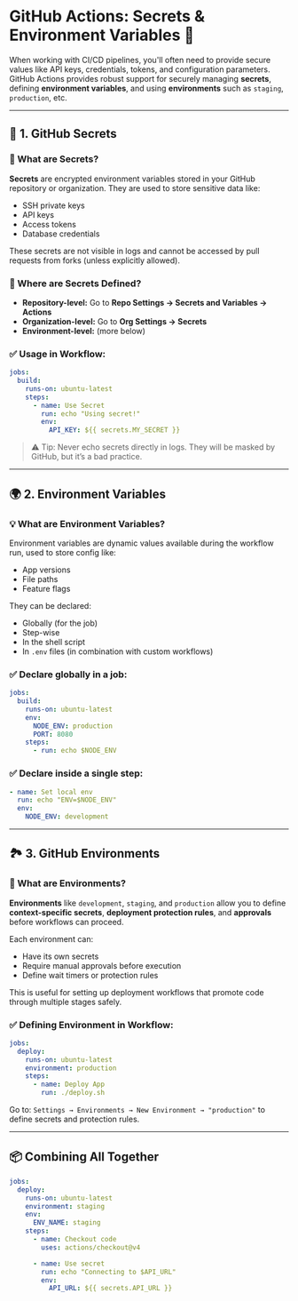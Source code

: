 # GitHub Actions: Secrets & Environment Variables 🔐
When working with CI/CD pipelines, you'll often need to provide secure values like API keys, credentials, tokens, and configuration parameters. GitHub Actions provides robust support for securely managing **secrets**, defining **environment variables**, and using **environments** such as `staging`, `production`, etc.

---

## 🔐 1. GitHub Secrets

### 📌 What are Secrets?

**Secrets** are encrypted environment variables stored in your GitHub repository or organization. They are used to store sensitive data like:

- SSH private keys
- API keys
- Access tokens
- Database credentials

These secrets are not visible in logs and cannot be accessed by pull requests from forks (unless explicitly allowed).

### 📁 Where are Secrets Defined?

- **Repository-level:** Go to **Repo Settings → Secrets and Variables → Actions**
- **Organization-level:** Go to **Org Settings → Secrets**
- **Environment-level:** (more below)

### ✅ Usage in Workflow:

```yaml
jobs:
  build:
    runs-on: ubuntu-latest
    steps:
      - name: Use Secret
        run: echo "Using secret!"
        env:
          API_KEY: ${{ secrets.MY_SECRET }}
```

> ⚠️ Tip: Never echo secrets directly in logs. They will be masked by GitHub, but it’s a bad practice.

---

## 🌍 2. Environment Variables

### 💡 What are Environment Variables?

Environment variables are dynamic values available during the workflow run, used to store config like:

- App versions
- File paths
- Feature flags

They can be declared:
- Globally (for the job)
- Step-wise
- In the shell script
- In `.env` files (in combination with custom workflows)

### ✅ Declare globally in a job:

```yaml
jobs:
  build:
    runs-on: ubuntu-latest
    env:
      NODE_ENV: production
      PORT: 8080
    steps:
      - run: echo $NODE_ENV
```

### ✅ Declare inside a single step:

```yaml
- name: Set local env
  run: echo "ENV=$NODE_ENV"
  env:
    NODE_ENV: development
```

---

## 🏞️ 3. GitHub Environments

### 📌 What are Environments?

**Environments** like `development`, `staging`, and `production` allow you to define **context-specific secrets**, **deployment protection rules**, and **approvals** before workflows can proceed.

Each environment can:
- Have its own secrets
- Require manual approvals before execution
- Define wait timers or protection rules

This is useful for setting up deployment workflows that promote code through multiple stages safely.

### ✅ Defining Environment in Workflow:

```yaml
jobs:
  deploy:
    runs-on: ubuntu-latest
    environment: production
    steps:
      - name: Deploy App
        run: ./deploy.sh
```

Go to:
`Settings → Environments → New Environment → "production"` to define secrets and protection rules.

---

## 📦 Combining All Together

```yaml
jobs:
  deploy:
    runs-on: ubuntu-latest
    environment: staging
    env:
      ENV_NAME: staging
    steps:
      - name: Checkout code
        uses: actions/checkout@v4

      - name: Use secret
        run: echo "Connecting to $API_URL"
        env:
          API_URL: ${{ secrets.API_URL }}
```